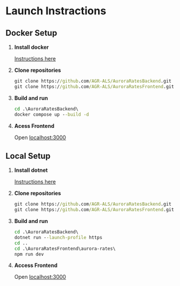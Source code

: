# Launch Instractions

## Docker Setup

1. **Install docker**

    [Instructions here](https://www.docker.com/get-started)

2. **Clone repositories**
    
    ```cmd
    git clone https://github.com/AGR-ALS/AuroraRatesBackend.git
    git clone https://github.com/AGR-ALS/AuroraRatesFrontend.git
    ```

3. **Build and run**

    ```cmd
    cd .\AuroraRatesBackend\
    docker compose up --build -d
    ```

4. **Acess Frontend**

    Open [localhost:3000](http://localhost:3000)

## Local Setup

1. **Install dotnet**

    [Instructions here](https://dotnet.microsoft.com/en-us/download)

2. **Clone repositories**
    
    ```cmd
    git clone https://github.com/AGR-ALS/AuroraRatesBackend.git
    git clone https://github.com/AGR-ALS/AuroraRatesFrontend.git
    ```

3. **Build and run**

    ```cmd
    cd .\AuroraRatesBackend\
    dotnet run --launch-profile https
    cd ..
    cd .\AuroraRatesFrontend\aurora-rates\
    npm run dev
    ```

4. **Access Frontend**

    Open [localhost:3000](http://localhost:3000)
